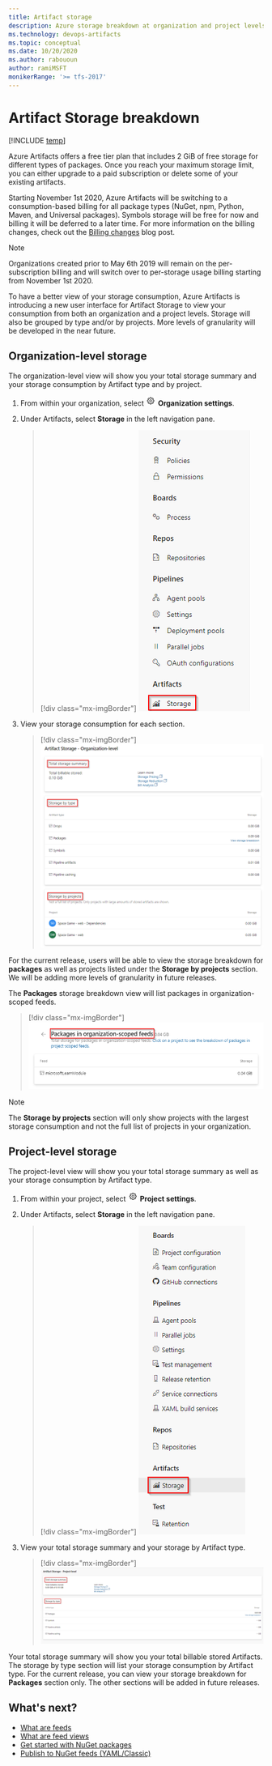 ```yaml
---
title: Artifact storage
description: Azure storage breakdown at organization and project levels to show data consumption by project and type.
ms.technology: devops-artifacts
ms.topic: conceptual
ms.date: 10/20/2020
ms.author: rabououn
author: ramiMSFT
monikerRange: '>= tfs-2017'
---
```


# Artifact Storage breakdown

[!INCLUDE [temp](../includes/version-tfs-2017-through-vsts.md)]

Azure Artifacts offers a free tier plan that includes 2 GiB of free storage for different types of packages. Once you reach your maximum storage limit, you can either upgrade to a paid subscription or delete some of your existing artifacts.

Starting November 1st 2020, Azure Artifacts will be switching to a consumption-based billing for all package types (NuGet, npm, Python, Maven, and Universal packages). Symbols storage will be free for now and billing it will be deferred to a later time. For more information on the billing changes, check out the [Billing changes](https://devblogs.microsoft.com/devops/azure-artifacts-billing-changes-coming-october-2020/) blog post.

> [!NOTE]
> Organizations created prior to May 6th 2019 will remain on the per-subscription billing and will switch over to per-storage usage billing starting from November 1st 2020.

To have a better view of your storage consumption, Azure Artifacts is introducing a new user interface for Artifact Storage to view your consumption from both an organization and a project levels. Storage will also be grouped by type and/or by projects. More levels of granularity will be developed in the near future.

## Organization-level storage

The organization-level view will show you your total storage summary and your storage consumption by Artifact type and by project.

1. From within your organization, select ![gear icon](../media/icons/gear-icon.png) **Organization settings**.

1. Under Artifacts, select **Storage** in the left navigation pane.

    > [!div class="mx-imgBorder"]
    > ![Artifact storage navigation](media/artifact-storage-navigation.png)

1. View your storage consumption for each section.

    > [!div class="mx-imgBorder"]
    > ![Org level storage](media/org-level-storage.png)

For the current release, users will be able to view the storage breakdown for **packages** as well as projects listed under the **Storage by projects** section. We will be adding more levels of granularity in future releases.

The **Packages** storage breakdown view will list packages in organization-scoped feeds.

> [!div class="mx-imgBorder"]
> ![Packages in organization scoped feeds](media/packages-org-scoped-feeds.png)

> [!NOTE]
> The **Storage by projects** section will only show projects with the largest storage consumption and not the full list of projects in your organization.

## Project-level storage

The project-level view will show you your total storage summary as well as your storage consumption by Artifact type.

1. From within your project, select ![gear icon](../media/icons/gear-icon.png) **Project settings**.

1. Under Artifacts, select **Storage** in the left navigation pane.

    > [!div class="mx-imgBorder"]
    > ![Artifact storage navigation project-level](media/artifacts-storage-navigation-project-level.png)

1. View your total storage summary and your storage by Artifact type.

    > [!div class="mx-imgBorder"]
    > ![Project level storage](media/project-level-storage.png)

Your total storage summary will show you your total billable stored Artifacts. The storage by type section will list your storage consumption by Artifact type. For the current release, you can view your storage breakdown for **Packages** section only. The other sections will be added in future releases.

## What's next?

- [What are feeds](concepts/feeds.md)
- [What are feed views](concepts/views.md)
- [Get started with NuGet packages](get-started-nuget.md)
- [Publish to NuGet feeds (YAML/Classic)](../pipelines/artifacts/nuget.md)